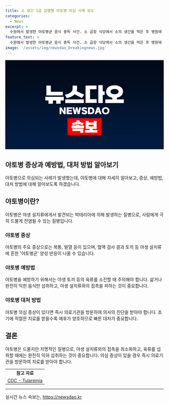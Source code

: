 ```yaml
---
title: 소 생간 1급 감염병 야토병 의심 사례 보도
categories:
  - News
excerpt: >
  수원에서 발생한 야토병균 음식 중독 사건. 소 곱창 식당에서 소의 생간을 먹은 후 병원에 입원한 20대 남성. 혈청 검사 결과는 이번 주 금요일 발표 예정. 야토병은 1급 감염병으로, 야생 설치류나 감염된 음식을 섭취하면 전염. 치사율은 60%이나 조기에 적절히 치료받으면 사망률은 1% 미만. 우리나라에서는 1997년에 발생한 사례가 있었으나 10일 만에 완치됨. MBC 뉴스는 제보를 기다리고 있다. (150자)
feature_text: >
  수원에서 발생한 야토병균 음식 중독 사건. 소 곱창 식당에서 소의 생간을 먹은 후 병원에 입원한 20대 남성. 혈청 검사 결과는 이번 주 금요일 발표 예정. 야토병은 1급 감염병으로, 야생 설치류나 감염된 음식을 섭취하면 전염. 치사율은 60%이나 조기에 적절히 치료받으면 사망률은 1% 미만. 우리나라에서는 1997년에 발생한 사례가 있었으나 10일 만에 완치됨. MBC 뉴스는 제보를 기다리고 있다. (150자)
image: '/assets/img/newsdao_breakingnews.jpg'
---
```


<p><img src="/assets/img/newsdao_breakingnews.jpg" alt="ontimetimes 속보" /></p>

<h2>야토병 증상과 예방법, 대처 방법 알아보기</h2>

<p data-ke-size="size16">야토병으로 의심되는 사례가 발생했는데, 야토병에 대해 자세히 알아보고, 증상, 예방법, 대처 방법에 대해 알아보도록 하겠습니다.</p>

<h2 data-ke-size="size26">야토병이란?</h2>

<p data-ke-size="size16">야토병은 야생 설치류에게서 발견되는 박테리아에 의해 발생하는 질병으로, 사람에게 극히 드물게 전염될 수 있는 질병입니다.</p>

<h3>야토병 증상</h3>

<p data-ke-size="size16">야토병의 주요 증상으로는 복통, 발열 등이 있으며, 혈액 검사 결과 토끼 등 야생 설치류에 흔한 '야토병균' 양성 반응이 나올 수 있습니다.</p>

<h3>야토병 예방법</h3>

<p data-ke-size="size16">야토병을 예방하기 위해서는 야생 토끼 등의 육류를 소진할 때 주의해야 합니다. 삶거나 완전히 익힌 음식만 섭취하고, 야생 설치류와의 접촉을 피하는 것이 중요합니다.</p>

<h3>야토병 대처 방법</h3>

<p data-ke-size="size16">야토병 의심 증상이 있다면 즉시 의료기관을 방문하여 의사의 진단을 받아야 합니다. 조기에 적절한 치료를 받을수록 예후가 양호하므로 빠른 대처가 중요합니다.</p>

<h2 data-ke-size="size26">결론</h2>

<p data-ke-size="size16">야토병은 드물지만 치명적인 질병으로, 야생 설치류와의 접촉을 최소화하고, 육류를 섭취할 때에는 완전히 익혀 섭취하는 것이 중요합니다. 의심 증상이 있을 경우 즉시 의료기관을 방문하여 치료를 받아야 합니다.</p>

<table>
  <tbody>
    <tr>
      <td style="text-align: center; height: 17px;"><b>참고 자료</b></td>
    </tr>
    <tr>
      <td style="text-align: center; height: 17px;"><a href="https://www.cdc.gov/tularemia/index.html">CDC - Tularemia</a></td>
    </tr>
  </tbody>
</table>

<hr>
실시간 뉴스 속보는, <a href="https://newsdao.kr" rel="dofollow">https://newsdao.kr</a>


